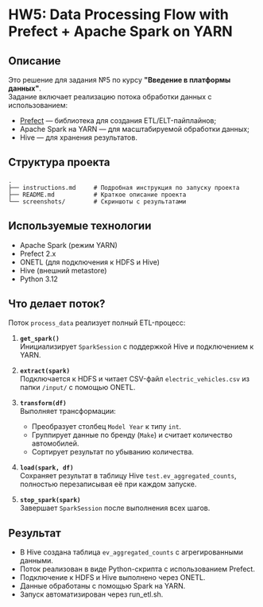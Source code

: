# HW5: Data Processing Flow with Prefect + Apache Spark on YARN

## Описание

Это решение для задания №5 по курсу **"Введение в платформы данных"**.  
Задание включает реализацию потока обработки данных с использованием:

- [Prefect](https://docs.prefect.io/) — библиотека для создания ETL/ELT-пайплайнов;
- Apache Spark на YARN — для масштабируемой обработки данных;
- Hive — для хранения результатов.

## Структура проекта
```
.
├── instructions.md     # Подробная инструкция по запуску проекта
├── README.md           # Краткое описание проекта
└── screenshots/        # Скриншоты с результатами
```

## Используемые технологии

- Apache Spark (режим YARN)
- Prefect 2.x
- ONETL (для подключения к HDFS и Hive)
- Hive (внешний metastore)
- Python 3.12

## Что делает поток?

Поток `process_data` реализует полный ETL-процесс:

1. **`get_spark()`**  
   Инициализирует `SparkSession` с поддержкой Hive и подключением к YARN.

2. **`extract(spark)`**  
   Подключается к HDFS и читает CSV-файл `electric_vehicles.csv` из папки `/input/` с помощью ONETL.

3. **`transform(df)`**  
   Выполняет трансформации:
   - Преобразует столбец `Model Year` к типу `int`.
   - Группирует данные по бренду (`Make`) и считает количество автомобилей.
   - Сортирует результат по убыванию количества.

4. **`load(spark, df)`**  
   Сохраняет результат в таблицу Hive `test.ev_aggregated_counts`, полностью перезаписывая её при каждом запуске.

5. **`stop_spark(spark)`**  
   Завершает `SparkSession` после выполнения всех шагов.


## Результат

- В Hive создана таблица `ev_aggregated_counts` с агрегированными данными.
- Поток реализован в виде Python-скрипта с использованием Prefect.
- Подключение к HDFS и Hive выполнено через ONETL.
- Данные обработаны с помощью Spark на YARN.
- Запуск автоматизирован через run_etl.sh.
